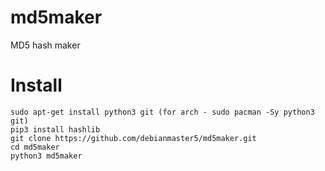 # md5maker
MD5 hash maker 

# Install
```
sudo apt-get install python3 git (for arch - sudo pacman -Sy python3 git)
pip3 install hashlib
git clone https://github.com/debianmaster5/md5maker.git
cd md5maker
python3 md5maker
```
